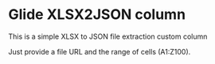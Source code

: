 # Glide XLSX2JSON column 

This is a simple XLSX to JSON file extraction custom column

Just provide a file URL and the range of cells (A1:Z100).




